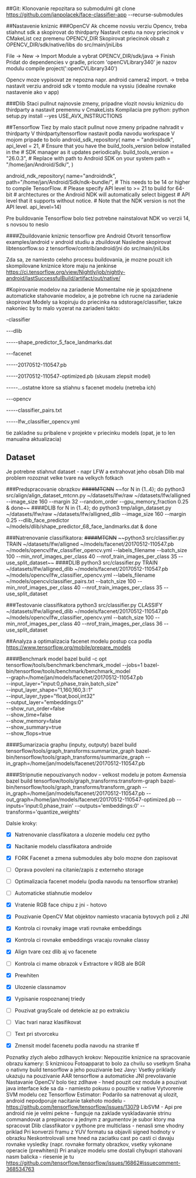 ##Git:
Klonovanie repozitara so submodulmi 
git clone https://github.com/janpolacek/face-classifier-app --recurse-submodules

##Nastavenie kniznic
###OpenCV
Ak chceme novsiu verziu Opencv, treba stiahnut sdk a skopirovat do thirdparty
Nastavit cestu na novy priecinok v CMakeList cez premenu OPENCV_DIR
Skopirovat priecinok obsah z OPENCV_DIR/sdk/native/libs do src/main/jniLibs

File -> New -> Import Module a vybrat OPENCV_DIR/sdk/java  -> Finish
Pridat do dependencies v gradle, pricom 'openCVLibrary340' je nazov modulu
compile project(':openCVLibrary340')

Opencv moze vypisovat ze nepozna napr. android camera2 import. -> treba nastavit verziu android sdk v tomto module
na vyssiu (idealne rovnake nastavenie ako v app)

###Dlib
Staci pullnut najnovsie zmeny, pripadne vlozit novsiu kniznicu do thirdparty a nastavit premennu v CmakeLists
Kompilacia pre python: python setup.py install --yes USE_AVX_INSTRUCTIONS

##Tensorflow
Tiez by malo stacit pullnut nove zmeny pripadne nahradit v thirdparty
V thirdparty/tensorflow nastavit podla navodu workspace
V mojom pripade to bolo
 android_sdk_repository(
                               name = "androidsdk",
                               api_level = 21,
                               # Ensure that you have the build_tools_version below installed in the
                               # SDK manager as it updates periodically.
                               build_tools_version = "26.0.3",
                               # Replace with path to Android SDK on your system
                               path = "/home/jan/Android/Sdk/",
                           )

 android_ndk_repository(
     name="androidndk",
     path="/home/jan/Android/Sdk/ndk-bundle/",
     # This needs to be 14 or higher to compile TensorFlow.
     # Please specify API level to >= 21 to build for 64-bit
     # archtectures or the Android NDK will automatically select biggest
     # API level that it supports without notice.
     # Note that the NDK version is not the API level.
     api_level=14)

Pre buildovanie Tensorflow bolo tiez potrebne nainstalovat NDK vo verzii 14, s novsou to neslo

####Zbuildovanie kniznic tensorflow pre Android
Otvorit tensorflow examples/android v android studiu a zbuildovat
Nasledne skopirovat libtensorflow.so z tensorflow/contrib/android/jni do src/main/jniLibs

Zda sa, ze namiesto celeho procesu buildovania, je mozne pouzit ich skompilovane kniznice ktore maju na jenkinse
https://ci.tensorflow.org/view/Nightly/job/nightly-android/lastSuccessfulBuild/artifact/out/native/

#Kopirovanie modelov na zariadenie
Momentalne nie je spojazdnene automaticke stahovanie modelov, a je potrebne ich rucne na zariadenie skopirovat
Modely sa kopiruju do priecinka na sdstorage/classifier, takze nakoniec by to malo vyzerat na zariadeni takto:

-classifier

---dlib

-----shape_predictor_5_face_landmarks.dat

---facenet

-----20170512-110547.pb

-----20170512-110547-optimized.pb (skusam zlepsit model)

-----...ostatne ktore sa stiahnu s facenet modelu (netreba ich)

---opencv

-----classifier_pairs.txt

-----lfw_classifier_opencv.yml

tie zakladne su pribalene v projekte v priecinku models (opat, je to len manualna aktualizacia)

## Dataset
Je potrebne stiahnut dataset - napr LFW a extrahovat jeho obsah
Dlib mal problem rozoznat velke tvare na velkych fotkach 

###Predspracovanie obrazkov
~~####MTCNN~~
~~for N in {1..4}; do python3 src/align/align_dataset_mtcnn.py ~/datasets/lfw/raw ~/datasets/lfw/alligned --image_size 160 --margin 32 --random_order --gpu_memory_fraction 0.25 & done~~
####DLIB
for N in {1..4}; do python3 tmp/align_dataset.py ~/datasets/lfw/raw ~/datasets/lfw/alligned_dlib --image_size 160 --margin 0.25 --dlib_face_predictor ~/models/dlib/shape_predictor_68_face_landmarks.dat & done

###Natrenovanie classifikatora:
~~####MTCNN~~
~~python3 src/classifier.py TRAIN ~/datasets/lfw/alligned ~/models/facenet/20170512-110547.pb  ~/models/opencv/lfw_classifier_opencv.yml --labels_filename  --batch_size 100 --min_nrof_images_per_class 40 --nrof_train_images_per_class 35 --use_split_dataset~~
####DLIB
python3 src/classifier.py TRAIN ~/datasets/lfw/alligned_dlib ~/models/facenet/20170512-110547.pb  ~/models/opencv/lfw_classifier_opencv.yml --labels_filename ~/models/opencv/classifier_pairs.txt --batch_size 100 --min_nrof_images_per_class 40 --nrof_train_images_per_class 35 --use_split_dataset

###Testovanie classifikatora
python3 src/classifier.py CLASSIFY ~/datasets/lfw/alligned_dlib ~/models/facenet/20170512-110547.pb  ~/models/opencv/lfw_classifier_opencv.yml --batch_size 100 --min_nrof_images_per_class 40 --nrof_train_images_per_class 36 --use_split_dataset


##Analyza a optimalizacia facenet modelu
postup cca podla https://www.tensorflow.org/mobile/prepare_models

####Benchmark model
bazel build -c opt tensorflow/tools/benchmark:benchmark_model --jobs=1
bazel-bin/tensorflow/tools/benchmark/benchmark_model \
 --graph=/home/jan/models/facenet/20170512-110547.pb \
 --input_layer="input:0,phase_train,batch_size" \
 --input_layer_shape="1,160,160,3::1" \
 --input_layer_type="float,bool,int32" \
 --output_layer="embeddings:0" \
 --show_run_order=false \
 --show_time=false \
 --show_memory=false \
 --show_summary=true \
 --show_flops=true

####Sumarizacia graphu (inputy, outputy)
bazel build tensorflow/tools/graph_transforms:summarize_graph
bazel-bin/tensorflow/tools/graph_transforms/summarize_graph --in_graph=/home/jan/models/facenet/20170512-110547.pb

####Stripnutie nepouzivanych nodov - velkost modelu je potom 4xmensia
bazel build tensorflow/tools/graph_transforms:transform-graph
bazel-bin/tensorflow/tools/graph_transforms/transform_graph --in_graph=/home/jan/models/facenet/20170512-110547.pb --out_graph=/home/jan/models/facenet/20170512-110547-optimized.pb --inputs='input:0,phase_train' --outputs='embeddings:0' --transforms='quantize_weights'



Dalsie kroky:

- [x] Natrenovanie classfikatora a ulozenie modelu cez pytho
- [x] Nacitanie modelu classfikatora androide
- [x] FORK Facenet a zmena submodules aby bolo mozne don zapisovat
- [ ] Oprava povoleni na citanie/zapis z externeho storage
- [ ] Optimalizacia facenet modelu (podla navodu na tensorflow stranke)
- [ ] Automaticke stiahnutie modelov
- [x] Vratenie RGB face chipu z jni - hotovo
- [x] Pouzivanie OpenCV Mat objektov namiesto vracania bytovych poli z JNI
- [x] Kontrola ci rovnaky image vrati rovnake embeddings
- [x] Kontrola ci rovnake embeddings vracaju rovnake classy
- [x] Align tvare cez dlib aj vo facenete
- [ ] Kontrola ci mame obrazok v Extractore v RGB ale BGR
- [x] Prewhiten
- [x] Ulozenie classnamov
- [x] Vypisanie rospoznanej triedy
- [ ] Pouzivat grayScale od detekcie az po extrakciu
- [ ] Viac tvari naraz klasifikovat
- [ ] Text pri stvorceku
- [x] Zmensit model facenetu podla navodu na stranke tf



Poznatky zlych alebo zdlhavych krokov:
Nepouzitie kniznice na spracovanie obrazu kamery: S kniznicou Fotoapparat to bolo za chvilu so vsetkym
Snaha o nativny build tensorflow a jeho pouzivanie bez Javy: Vsetky priklady ukazuju na pouzivanie AAR tensorflow a automaticke JNI prevolavanie
Nastavanie OpenCV bolo tiez zdlhave - hned pouzit cez module a pouzivat java interface kde sa da - namiesto pokusu o pouzitie v native
Vytvorenie SVM modelu cez Tensorflow Estimator: Podarilo sa natrenovat aj ulozit, android nepodporuje nacitanie takehoto modelu - https://github.com/tensorflow/tensorflow/issues/13079
LibSVM - Api pre android nie je velmi pekne - funguje na zaklade vyskladavanie strinu commandovat a prepinacov a jednym z argumentov je subor ktory ma spracovat
Dlib classfikator v pythone pre multiclass - nenasli sme vhodny priklad
Pri konverzii framu z YUV formatu sa objavili signed hodnoty v obrazku
Neskontrolovali sme hned na zaciatku cast po casti ci davaju rovnake vysledky (napr. rovnake formaty obrazkov, vsetky vykonane operacie (prewhiten))
Pri analyze modelu sme dostali chybupri stahovani nasm balicka - riesenie je tu https://github.com/tensorflow/tensorflow/issues/16862#issuecomment-368534763
